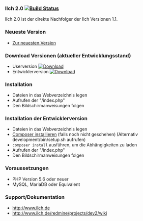 ### Ilch 2.0 [![Build Status](https://travis-ci.org/IlchCMS/Ilch-2.0.png?branch=master)](https://travis-ci.org/IlchCMS/Ilch-2.0)
Ilch 2.0 ist der direkte Nachfolger der Ilch Versionen 1.1.

### Neueste Version
- [Zur neuesten Version](https://github.com/IlchCMS/Ilch-2.0/releases/latest)

### Download Versionen (aktueller Entwicklungsstand)
- Userversion [![Download](http://ilch2.de/downloads/download-ilch.png)](http://www.ilch.de/ilch2/versions/master.zip)
- Entwicklerversion [![Download](http://ilch2.de/downloads/download-ilch.png)](https://github.com/IlchCMS/Ilch-2.0/archive/master.zip)

### Installation
- Dateien in das Webverzeichnis legen
- Aufrufen der "/index.php"
- Den Bildschirmanweisungen folgen

### Installation der Entwicklerversion
- Dateien in das Webverzeichnis legen
- [Composer installieren](https://getcomposer.org/download/) (falls noch nicht geschehen) (Alternativ development/bin/setup.sh aufrufen)
- `composer install` ausführen, um die Abhängigkeiten zu laden
- Aufrufen der "/index.php"
- Den Bildschirmanweisungen folgen

### Voraussetzungen
- PHP Version 5.6 oder neuer
- MySQL, MariaDB oder Equivalent

### Support/Dokumentation
- http://www.ilch.de
- http://www.ilch.de/redmine/projects/dev2/wiki


